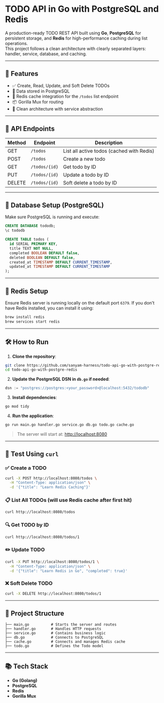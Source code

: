 # TODO API in Go with PostgreSQL and Redis

A production-ready TODO REST API built using **Go**, **PostgreSQL** for persistent storage, and **Redis** for high-performance caching during list operations.  
This project follows a clean architecture with clearly separated layers: handler, service, database, and caching.

---

## 📌 Features

- ✅ Create, Read, Update, and Soft Delete TODOs
- 💾 Data stored in PostgreSQL
- 🚀 Redis cache integration for the `/todos` list endpoint
- 📦 Gorilla Mux for routing
- 🧹 Clean architecture with service abstraction

---

## 🚀 API Endpoints

| Method | Endpoint        | Description             |
|--------|------------------|-------------------------|
| GET    | `/todos`         | List all active todos (cached with Redis) |
| POST   | `/todos`         | Create a new todo       |
| GET    | `/todos/{id}`    | Get todo by ID          |
| PUT    | `/todos/{id}`    | Update a todo by ID     |
| DELETE | `/todos/{id}`    | Soft delete a todo by ID |

---

## 🧱 Database Setup (PostgreSQL)

Make sure PostgreSQL is running and execute:

```sql
CREATE DATABASE tododb;
\c tododb

CREATE TABLE todos (
  id SERIAL PRIMARY KEY,
  title TEXT NOT NULL,
  completed BOOLEAN DEFAULT false,
  deleted BOOLEAN DEFAULT false,
  created_at TIMESTAMP DEFAULT CURRENT_TIMESTAMP,
  updated_at TIMESTAMP DEFAULT CURRENT_TIMESTAMP
);
````

---

## 🔌 Redis Setup

Ensure Redis server is running locally on the default port `6379`.
If you don't have Redis installed, you can install it using:

```bash
brew install redis
brew services start redis
```

---

## 🛠️ How to Run

1. **Clone the repository**:

```bash
git clone https://github.com/sanyam-harness/todo-api-go-with-postgre-redis.git
cd todo-api-go-with-postgre-redis
```

2. **Update the PostgreSQL DSN in `db.go` if needed**:

```go
dsn := "postgres://postgres:<your_password>@localhost:5432/tododb"
```

3. **Install dependencies**:

```bash
go mod tidy
```

4. **Run the application**:

```bash
go run main.go handler.go service.go db.go todo.go cache.go
```

> The server will start at: [http://localhost:8080](http://localhost:8080)

---

## 🧪 Test Using `curl`

### ✅ Create a TODO

```bash
curl -X POST http://localhost:8080/todos \
  -H "Content-Type: application/json" \
  -d '{"title": "Learn Redis Caching"}'
```

### 📋 List All TODOs (will use Redis cache after first hit)

```bash
curl http://localhost:8080/todos
```

### 🔍 Get TODO by ID

```bash
curl http://localhost:8080/todos/1
```

### ✏️ Update TODO

```bash
curl -X PUT http://localhost:8080/todos/1 \
  -H "Content-Type: application/json" \
  -d '{"title": "Learn Redis in Go", "completed": true}'
```

### ❌ Soft Delete TODO

```bash
curl -X DELETE http://localhost:8080/todos/1
```

---

## 🧾 Project Structure

```
├── main.go          # Starts the server and routes
├── handler.go       # Handles HTTP requests
├── service.go       # Contains business logic
├── db.go            # Connects to PostgreSQL
├── cache.go         # Connects and manages Redis cache
├── todo.go          # Defines the Todo model
```

---

## 📚 Tech Stack

* **Go (Golang)**
* **PostgreSQL**
* **Redis**
* **Gorilla Mux**

